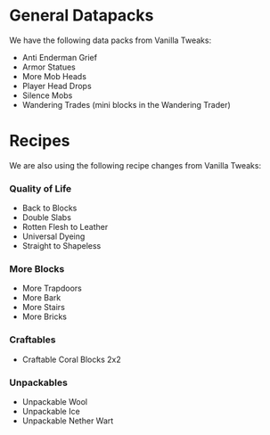# General Datapacks 

We have the following data packs from Vanilla Tweaks:

* Anti Enderman Grief
* Armor Statues
* More Mob Heads
* Player Head Drops
* Silence Mobs
* Wandering Trades (mini blocks in the Wandering Trader)

# Recipes

We are also using the following recipe changes from Vanilla Tweaks:

### Quality of Life
* Back to Blocks
* Double Slabs
* Rotten Flesh to Leather
* Universal Dyeing
* Straight to Shapeless

### More Blocks
* More Trapdoors
* More Bark
* More Stairs
* More Bricks

### Craftables
* Craftable Coral Blocks 2x2

### Unpackables
* Unpackable Wool
* Unpackable Ice
* Unpackable Nether Wart
